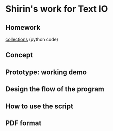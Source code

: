 # Shirin's work for Text IO 

## Homework
[collections]() (python code)

## Concept

## Prototype: working demo

## Design the flow of the program

## How to use the script

## PDF format 
			
